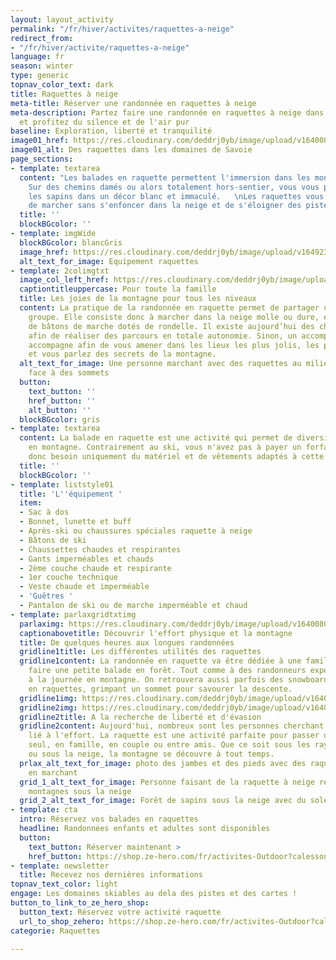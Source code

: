 ```yaml
---
layout: layout_activity
permalink: "/fr/hiver/activites/raquettes-a-neige"
redirect_from:
- "/fr/hiver/activite/raquettes-a-neige"
language: fr
season: winter
type: generic
topnav_color_text: dark
title: Raquettes à neige
meta-title: Réserver une randonnée en raquettes à neige
meta-description: Partez faire une randonnée en raquettes à neige dans la montagne
  et profitez du silence et de l'air pur
baseline: Exploration, liberté et tranquilité
image01_href: https://res.cloudinary.com/deddrj0yb/image/upload/v1640080084/website/winter/jacques-dillies-eL6lwLpGgnA-unsplash_qx3ylg.jpg
image01_alt: Des raquettes dans les domaines de Savoie
page_sections:
- template: textarea
  content: "Les balades en raquette permettent l'immersion dans les montagnes enneigées.
    Sur des chemins damés ou alors totalement hors-sentier, vous vous plongez entre
    les sapins dans un décor blanc et immaculé.   \nLes raquettes vous permettent
    de marcher sans s'enfoncer dans la neige et de s'éloigner des pistes de ski. "
  title: ''
  blockBGcolor: ''
- template: imgWide
  blockBGcolor: blancGris
  image_href: https://res.cloudinary.com/deddrj0yb/image/upload/v1649234215/website/assets/Recadr%C3%A9es/raquettes.png
  alt_text_for_image: Equipement raquettes
- template: 2colimgtxt
  image_col_left_href: https://res.cloudinary.com/deddrj0yb/image/upload/v1640080084/website/winter/pablo-guerrero-xglh7hBu9QU-unsplash_nvbvyf.jpg
  captiontitleuppercase: Pour toute la famille
  title: Les joies de la montagne pour tous les niveaux
  content: La pratique de la randonnée en raquette permet de partager un moment en
    groupe. Elle consiste donc à marcher dans la neige molle ou dure, en s’aidant
    de bâtons de marche dotés de rondelle. Il existe aujourd’hui des chemins balisés
    afin de réaliser des parcours en totale autonomie. Sinon, un accompagnateur vous
    accompagne afin de vous amener dans les lieux les plus jolis, les plus préservés
    et vous parlez des secrets de la montagne.
  alt_text_for_image: Une personne marchant avec des raquettes au milieu de la montagne
    face à des sommets
  button:
    text_button: ''
    href_button: ''
    alt_button: ''
  blockBGcolor: gris
- template: textarea
  content: La balade en raquette est une activité qui permet de diversifier son séjour
    en montagne. Contrairement au ski, vous n'avez pas à payer un forfait. Vous avez
    donc besoin uniquement du matériel et de vêtements adaptés à cette pratique.
  title: ''
  blockBGcolor: ''
- template: liststyle01
  title: 'L''équipement '
  item:
  - Sac à dos
  - Bonnet, lunette et buff
  - Après-ski ou chaussures spéciales raquette à neige
  - Bâtons de ski
  - Chaussettes chaudes et respirantes
  - Gants imperméables et chauds
  - 2ème couche chaude et respirante
  - 1er couche technique
  - Veste chaude et imperméable
  - 'Guêtres '
  - Pantalon de ski ou de marche imperméable et chaud
- template: parlaxgridtxtimg
  parlaximg: https://res.cloudinary.com/deddrj0yb/image/upload/v1640080312/website/winter/jaime-dantas-_0ELWIxVbgk-unsplash_u8vhfk.jpg
  captionabovetitle: Découvrir l'effort physique et la montagne
  title: De quelques heures aux longues randonnées
  gridline1title: Les différentes utilités des raquettes
  gridline1content: La randonnée en raquette va être dédiée à une famille voulant
    faire une petite balade en forêt. Tout comme à des randonneurs expérimentés, s'aventurant
    à la journée en montagne. On retrouvera aussi parfois des snowboardeurs, évoluant
    en raquettes, grimpant un sommet pour savourer la descente.
  gridline1img: https://res.cloudinary.com/deddrj0yb/image/upload/v1640080312/website/winter/mael-balland-MXJ3QUxhNrY-unsplash_popvon.jpg
  gridline2img: https://res.cloudinary.com/deddrj0yb/image/upload/v1640080311/website/winter/else-marie-de-leeuw-Y9PrWAYlwVo-unsplash_yeipbi.jpg
  gridline2title: A la recherche de liberté et d'évasion
  gridline2content: Aujourd'hui, nombreux sont les personnes cherchant ce moment d'évasion
    lié à l'effort. La raquette est une activité parfaite pour passer un moment agréable
    seul, en famille, en couple ou entre amis. Que ce soit sous les rayons du soleil
    ou sous la neige, la montagne se découvre à tout temps.
  prlax_alt_text_for_image: photo des jambes et des pieds avec des raquettes à neige
    en marchant
  grid_1_alt_text_for_image: Personne faisant de la raquette à neige regardant les
    montagnes sous la neige
  grid_2_alt_text_for_image: Forêt de sapins sous la neige avec du soleil
- template: cta
  intro: Réservez vos balades en raquettes
  headline: Randonnées enfants et adultes sont disponibles
  button:
    text_button: Réserver maintenant >
    href_button: https://shop.ze-hero.com/fr/activites-Outdoor?calessonstype=all&catypegenderlistsummer=all&calessonsactivitytype=Activit%C3%A9+non+ski&start-date=
- template: newsletter
  title: Recevez nos dernières informations
topnav_text_color: light
engage: Les domaines skiables au dela des pistes et des cartes !
button_to_link_to_ze_hero_shop:
  button_text: Réservez votre activité raquette
  url_to_shop_zehero: https://shop.ze-hero.com/fr/activites-Outdoor?calessonstype=all&catypegenderlistsummer=all&calessonsactivitytype=Activit%C3%A9+non+ski&start-date=21%2F11%2F2021
categorie: Raquettes

---
```

